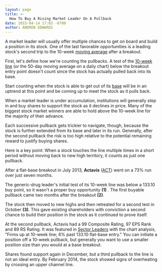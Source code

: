 ```yaml
---
layout: page
title: >-
  How To Buy A Rising Market Leader On A Pullback
date: 2015-04-14 17:03 -0700
author: ANDREW EDWARDS
---
```





A market leader will usually offer multiple chances to get on board and build a position in its stock. One of the last favorable opportunities is a leading stock's second trip to the 10-week [moving average](http://education.investors.com/lesson.aspx?id=736316&sourceid=735787) after a breakout.

  

First, let's define how we're counting the pullbacks. A test of the [10-week line](http://education.investors.com/investors-corner/741743-stock-chart-signals.htm) (or the 50-day moving average on a daily chart) below the breakout entry point doesn't count since the stock has actually pulled back into its base.

  

Start counting when the stock is able to get out of its [base](http://education.investors.com/investors-corner/746782-how-to-buy-good-stocks.htm) will be in an uptrend at this point and be coming up to meet the stock as it pulls back.

  

When a market leader is under accumulation, institutions will generally step in and buy shares to support the stock as it declines in price. Many of the biggest stock market winners are able to hold above the 10-week line for the majority of their advance.

  

Each successive pullback gets trickier to navigate, though, because the stock is further extended from its base and later in its run. Generally, after the second pullback the risk is too high relative to the potential remaining reward to justify buying shares.

  

Here is a key point: When a stock touches the line multiple times in a short period without moving back to new high territory, it counts as just one pullback.

  

After a flat-base breakout in July 2013, **Actavis** ([ACT](https://research.investors.com/quote.aspx?symbol=ACT)) went on a 73% run over just seven months.

  

The generic-drug leader's initial test of its 10-week line was below a 133.10 buy point, so it wasn't a proper buy opportunity **(1)** . The first buyable pullback came two months after the breakout **(2)**.

  

The stock then moved to new highs and then retreated for a second test in October **(3)**. This gave existing shareholders with conviction a second chance to build their position in the stock as it continued to prove itself.

  

At the second pullback, Actavis had a 99 Composite Rating, 97 EPS Rank and 89 RS Rating. It was featured in [Sector Leaders](http://news.investors.com/investing/sector-leaders-review.htm) with the chart analysis, "Firms up at 10-week line; 6% past 133.10 flat-base entry." You can initiate a position off a 10-week pullback, but generally you want to use a smaller position size than you would at a base breakout.

  

Shares found support again in December, but a third pullback to the line is not an ideal entry. By February 2014, the stock showed signs of overheating by crossing an upper channel line.




